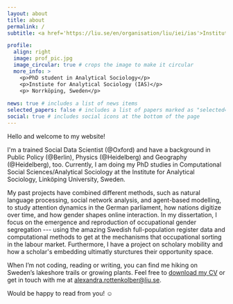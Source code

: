 ```yaml
---
layout: about
title: about
permalink: /
subtitle: <a href='https://liu.se/en/organisation/liu/iei/ias'>Institute for Analytical Sociology</a>, Linköping University, Sweden.

profile:
  align: right
  image: prof_pic.jpg
  image_circular: true # crops the image to make it circular
  more_info: >
    <p>PhD student in Analytical Sociology</p>
    <p>Instiute for Analytical Sociology (IAS)</p>
    <p> Norrköping, Sweden</p>
    
news: true # includes a list of news items
selected_papers: false # includes a list of papers marked as "selected={true}"
social: true # includes social icons at the bottom of the page
---
```


Hello and welcome to my website! 

I'm a trained Social Data Scientist (@Oxford) and have a background in Public Policy (@Berlin), Physics (@Heidelberg) and Geography (@Heidelberg), too. Currently, I am doing my PhD studies in Computational Social Sciences/Analytical Sociology at the Institute for Analytical Sociology, Linköping University, Sweden.

My past projects have combined different methods, such as natural language processing, social network analysis, and agent-based modelling, to study attention dynamics in the German parliament, how nations digitize over time, and how gender shapes online interaction. In my dissertation, I focus on the emergence and reproduction of occupational gender segregation --- using the amazing Swedish full-population register data and computational methods to get at the mechanisms that occupational sorting in the labour market. Furthermore, I have a project on scholary mobility and how a scholar's embedding ultimatly sturctures their opportunity space. 

 <p>
 When I’m not coding, reading or writing, you can find me hiking on Sweden’s lakeshore trails or growing plants. Feel free to
<a href="{{ '/assets/pdf/Rottenkolber_CV_Website.pdf' | relative_url}}">download my CV</a>
or get in touch with me at 
<a href="mailto:alexandra.rottenkolber@liu.se">alexandra.rottenkolber@liu.se</a>.
 </p>
 
Would be happy to read from you! :relaxed:

